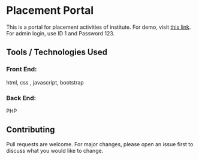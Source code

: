 # Placement Portal

This is a portal for placement activities of institute. For demo, visit [this link](placementportal.rf.gd/). For admin login, use ID 1 and Password 123.

## Tools / Technologies Used

### Front End:

html, css , javascript, bootstrap

### Back End:

PHP

## Contributing
Pull requests are welcome. For major changes, please open an issue first to discuss what you would like to change.
